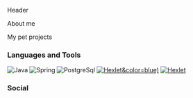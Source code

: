 Header

About me

My pet projects

### Languages and Tools  
![Java](https://img.shields.io/badge/Java-ED8B00?style=for-the-badge&logo=openjdk&logoColor=white)
![Spring](https://img.shields.io/badge/Spring-6DB33F?style=for-the-badge&logo=spring&logoColor=white)
![PostgreSql](https://img.shields.io/badge/PostgreSQL-316192?style=for-the-badge&logo=postgresql&logoColor=white)
[![Hexlet](https://img.shields.io/badge/Education-Hexlet-informations?style=flat&logo=https://github.com/datfeelbruh/datfeelbruh/blob/main/assets/hexlet.logo.png)&color=blue)](https://ru.hexlet.io/)
[![Hexlet](https://img.shields.io/badge/Build_Tool-Gradle-informations?style=flat&logo=Gradle&color=blue)](https://gradle.org/)

### Social

